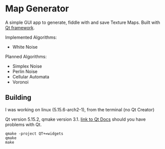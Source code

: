 # Map Generator

A simple GUI app to generate, fiddle with and save Texture Maps.
Built with [Qt framework](https://qt.io).

Implemented Algorithms:

- White Noise

Planned Algorithms:

- Simplex Noise
- Perlin Noise
- Cellular Automata
- Voronoi

## Building

I was working on linux (5.15.6-arch2-1), from the terminal (no Qt Creator)

Qt version 5.15.2, qmake version 3.1.
[link to Qt Docs](https://doc.qt.io/qt-5.15/gettingstarted.html) should you have problems with Qt.

```
qmake -project QT+=widgets
qmake
make
```
